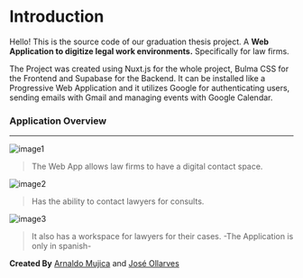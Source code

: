 # Introduction
Hello! This is the source code of our graduation thesis project. A **Web Application to digitize legal work environments.** Specifically for law firms.

The Project was created using Nuxt.js for the whole project, Bulma CSS for the Frontend and Supabase for the Backend. It can be installed like a Progressive Web Application and it utilizes Google for authenticating users, sending emails with Gmail and managing events with Google Calendar.

### Application Overview
----
![image1](https://github.com/joseollarves/project-thesis/assets/107653281/7973bdce-7ca1-4d78-a27f-13e7583b4631)

> The Web App allows law firms to have a digital contact space.

![image2](https://github.com/joseollarves/project-thesis/assets/107653281/15e1d013-8eb7-42d8-bae0-964d716d6109)

> Has the ability to contact lawyers for consults.

![image3](https://github.com/joseollarves/project-thesis/assets/107653281/aaf9a927-fd21-4fca-a6b1-57d76ef6279d)

> It also has a workspace for lawyers for their cases.
> -The Application is only in spanish-

**Created By** [Arnaldo Mujica](https://github.com/Retro0w0) and [José Ollarves](https://github.com/joseollarves)